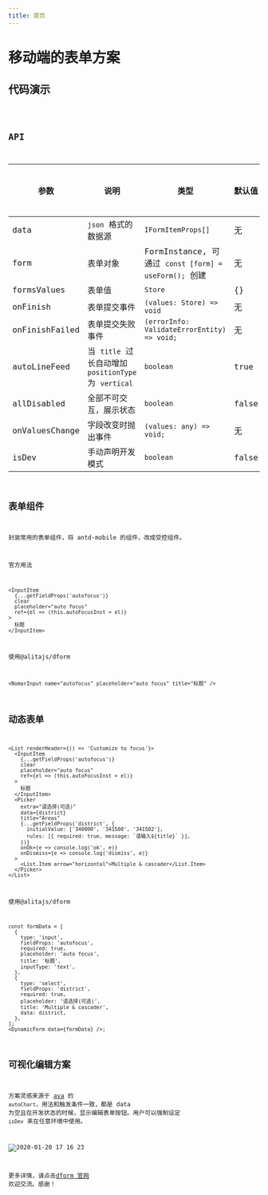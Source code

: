 ```yaml
---
title: 首页
---
```


# 移动端的表单方案

## 代码演示

<code src="./demo/index.tsx" />

## API

| 参数 | 说明 | 类型 | 默认值 | 是否必填 |
| --- | --- | --- | --- | --- |
| data | `json` 格式的数据源 | `IFormItemProps[]` | 无 | 是 |
| form | 表单对象 | FormInstance, 可通过 `const [form] = useForm();` 创建 | 无 | 是 |
| formsValues | 表单值 | `Store` | {} | 否 |
| onFinish | 表单提交事件 | `(values: Store) => void` | 无 | 否 |
| onFinishFailed | 表单提交失败事件 | `(errorInfo: ValidateErrorEntity) => void;` | 无 | 否 |
| autoLineFeed | 当 `title` 过长自动增加 `positionType` 为 `vertical` | `boolean` | true | 否 |
| allDisabled | 全部不可交互，展示状态 | `boolean` | false | 否 |
| onValuesChange | 字段改变时抛出事件 | `(values: any) => void;` | 无 | 否 |
| isDev | 手动声明开发模式 | `boolean` | false | 否 |

## 表单组件

封装常用的表单组件，将 antd-mobile 的组件，改成受控组件。

官方用法

```tsx | pure
<InputItem
  {...getFieldProps('autofocus')}
  clear
  placeholder="auto focus"
  ref={el => (this.autoFocusInst = el)}
>
  标题
</InputItem>
```

使用@alitajs/dform

```tsx | pure
<NomarInput name="autofocus" placeholder="auto focus" title="标题" />
```

## 动态表单

```tsx | pure
<List renderHeader={() => 'Customize to focus'}>
  <InputItem
    {...getFieldProps('autofocus')}
    clear
    placeholder="auto focus"
    ref={el => (this.autoFocusInst = el)}
  >
    标题
  </InputItem>
  <Picker
    extra="请选择(可选)"
    data={district}
    title="Areas"
    {...getFieldProps('district', {
      initialValue: ['340000', '341500', '341502'],
      rules: [{ required: true, message: `请输入${title}` }],
    })}
    onOk={e => console.log('ok', e)}
    onDismiss={e => console.log('dismiss', e)}
  >
    <List.Item arrow="horizontal">Multiple & cascader</List.Item>
  </Picker>
</List>
```

使用@alitajs/dform

```tsx | pure
const formData = [
  {
    type: 'input',
    fieldProps: 'autofocus',
    required: true,
    placeholder: 'auto focus',
    title: '标题',
    inputType: 'text',
  },
  {
    type: 'select',
    fieldProps: 'district',
    required: true,
    placeholder: '请选择(可选)',
    title: 'Multiple & cascader',
    data: district,
  },
];
<DynamicForm data={formData} />;
```

## 可视化编辑方案

方案灵感来源于 [ava](https://github.com/antvis/ava) 的 `autoChart`，用法和触发条件一致，都是 data 为空且在开发状态的时候，显示编辑表单按钮。用户可以强制设定 `isDev` 来在任意环境中使用。

![2020-01-20 17 16 23](https://user-images.githubusercontent.com/11746742/72713840-b37bc900-3ba8-11ea-8a94-d19cdd39be53.gif)

更多详情，请点击[dform 官网](https://dform.alitajs.com/) 欢迎交流。感谢！
